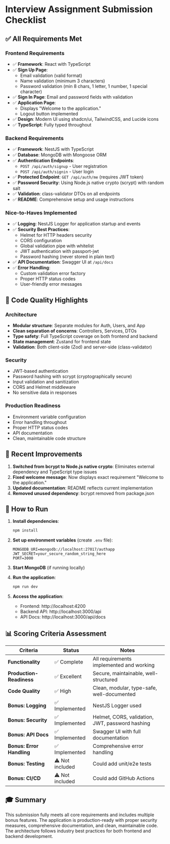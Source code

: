 # Interview Assignment Submission Checklist

## ✅ All Requirements Met

### Frontend Requirements
- ✅ **Framework**: React with TypeScript
- ✅ **Sign Up Page**: 
  - Email validation (valid format)
  - Name validation (minimum 3 characters)
  - Password validation (min 8 chars, 1 letter, 1 number, 1 special character)
- ✅ **Sign In Page**: Email and password fields with validation
- ✅ **Application Page**: 
  - Displays "Welcome to the application."
  - Logout button implemented
- ✅ **Design**: Modern UI using shadcn/ui, TailwindCSS, and Lucide icons
- ✅ **TypeScript**: Fully typed throughout

### Backend Requirements
- ✅ **Framework**: NestJS with TypeScript
- ✅ **Database**: MongoDB with Mongoose ORM
- ✅ **Authentication Endpoints**:
  - `POST /api/auth/signup` - User registration
  - `POST /api/auth/signin` - User login
- ✅ **Protected Endpoint**: `GET /api/auth/me` (requires JWT token)
- ✅ **Password Security**: Using Node.js native crypto (scrypt) with random salt
- ✅ **Validation**: class-validator DTOs on all endpoints
- ✅ **README**: Comprehensive setup and usage instructions

### Nice-to-Haves Implemented
- ✅ **Logging**: NestJS Logger for application startup and events
- ✅ **Security Best Practices**:
  - Helmet for HTTP headers security
  - CORS configuration
  - Global validation pipe with whitelist
  - JWT authentication with passport-jwt
  - Password hashing (never stored in plain text)
- ✅ **API Documentation**: Swagger UI at `/api/docs`
- ✅ **Error Handling**: 
  - Custom validation error factory
  - Proper HTTP status codes
  - User-friendly error messages

## 🎯 Code Quality Highlights

### Architecture
- **Modular structure**: Separate modules for Auth, Users, and App
- **Clean separation of concerns**: Controllers, Services, DTOs
- **Type safety**: Full TypeScript coverage on both frontend and backend
- **State management**: Zustand for frontend state
- **Validation**: Both client-side (Zod) and server-side (class-validator)

### Security
- JWT-based authentication
- Password hashing with scrypt (cryptographically secure)
- Input validation and sanitization
- CORS and Helmet middleware
- No sensitive data in responses

### Production Readiness
- Environment variable configuration
- Error handling throughout
- Proper HTTP status codes
- API documentation
- Clean, maintainable code structure

## 📝 Recent Improvements
1. **Switched from bcrypt to Node.js native crypto**: Eliminates external dependency and TypeScript type issues
2. **Fixed welcome message**: Now displays exact requirement "Welcome to the application."
3. **Updated documentation**: README reflects current implementation
4. **Removed unused dependency**: bcrypt removed from package.json

## 🚀 How to Run

1. **Install dependencies**:
   ```bash
   npm install
   ```

2. **Set up environment variables** (create `.env` file):
   ```env
   MONGODB_URI=mongodb://localhost:27017/authapp
   JWT_SECRET=your_secure_random_string_here
   PORT=3000
   ```

3. **Start MongoDB** (if running locally)

4. **Run the application**:
   ```bash
   npm run dev
   ```

5. **Access the application**:
   - Frontend: http://localhost:4200
   - Backend API: http://localhost:3000/api
   - API Docs: http://localhost:3000/api/docs

## 📊 Scoring Criteria Assessment

| Criteria | Status | Notes |
|----------|--------|-------|
| **Functionality** | ✅ Complete | All requirements implemented and working |
| **Production-Readiness** | ✅ Excellent | Secure, maintainable, well-structured |
| **Code Quality** | ✅ High | Clean, modular, type-safe, well-documented |
| **Bonus: Logging** | ✅ Implemented | NestJS Logger used |
| **Bonus: Security** | ✅ Implemented | Helmet, CORS, validation, JWT, password hashing |
| **Bonus: API Docs** | ✅ Implemented | Swagger UI with full documentation |
| **Bonus: Error Handling** | ✅ Implemented | Comprehensive error handling |
| **Bonus: Testing** | ⚠️ Not included | Could add unit/e2e tests |
| **Bonus: CI/CD** | ⚠️ Not included | Could add GitHub Actions |

## 🎓 Summary

This submission fully meets all core requirements and includes multiple bonus features. The application is production-ready with proper security measures, comprehensive documentation, and clean, maintainable code. The architecture follows industry best practices for both frontend and backend development.
